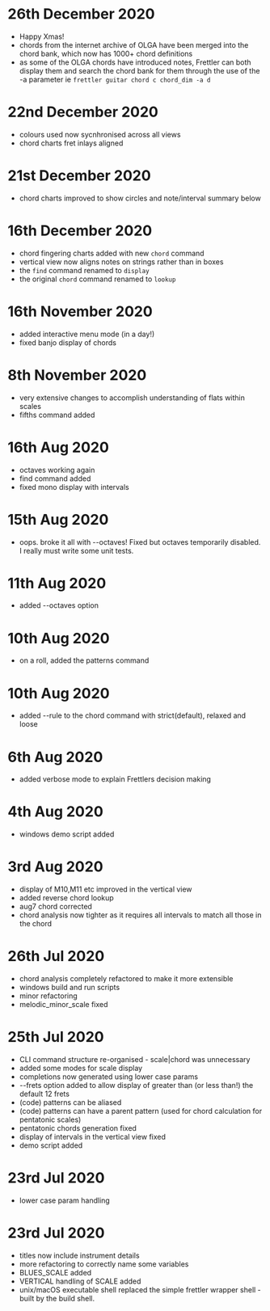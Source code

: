 # 26th December 2020
- Happy Xmas!
- chords from the internet archive of OLGA have been merged into the chord bank, which now has 1000+ chord definitions
- as some of the OLGA chords have introduced notes, Frettler can both display them and search the chord bank for them
through the use of the -a parameter ie `frettler guitar chord c chord_dim -a d`

# 22nd December 2020
- colours used now sycnhronised across all views
- chord charts fret inlays aligned

# 21st December 2020
- chord charts improved to show circles and note/interval summary below

# 16th December 2020
- chord fingering charts added with new `chord` command
- vertical view now aligns notes on strings rather than in boxes
- the `find` command renamed to `display`
- the original `chord` command renamed to `lookup`

# 16th November 2020
- added interactive menu mode (in a day!)
- fixed banjo display of chords

# 8th November 2020
- very extensive changes to accomplish understanding of flats within scales
- fifths command added

# 16th Aug 2020
- octaves working again
- find command added
- fixed mono display with intervals

# 15th Aug 2020
- oops. broke it all with --octaves! Fixed but octaves temporarily disabled. I really must write some unit tests.

# 11th Aug 2020
- added --octaves option

# 10th Aug 2020
- on a roll, added the patterns command

# 10th Aug 2020
- added --rule to the chord command with strict(default), relaxed and loose

# 6th Aug 2020
- added verbose mode to explain Frettlers decision making

# 4th Aug 2020
- windows demo script added

# 3rd Aug 2020
- display of M10,M11 etc improved in the vertical view
- added reverse chord lookup
- aug7 chord corrected
- chord analysis now tighter as it requires all intervals to match all those in the chord

# 26th Jul 2020
- chord analysis completely refactored to make it more extensible
- windows build and run scripts
- minor refactoring
- melodic_minor_scale fixed

# 25th Jul 2020
- CLI command structure re-organised - scale|chord was unnecessary
- added some modes for scale display
- completions now generated using lower case params
- --frets option added to allow display of greater than (or less than!) the default 12 frets 
- (code) patterns can be aliased
- (code) patterns can have a parent pattern (used for chord calculation for pentatonic scales)
- pentatonic chords generation fixed
- display of intervals in the vertical view fixed
- demo script added

# 23rd Jul 2020
- lower case param handling

# 23rd Jul 2020
- titles now include instrument details
- more refactoring to correctly name some variables
- BLUES_SCALE added
- VERTICAL handling of SCALE added
- unix/macOS executable shell replaced the simple frettler wrapper shell - built by the build shell. 

